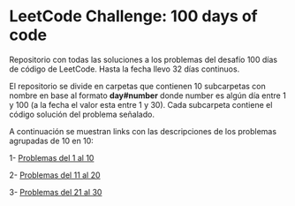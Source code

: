 # LeetCode Challenge: 100 days of code

Repositorio con todas las soluciones a los problemas del desafío 100 días de código de LeetCode. Hasta la fecha llevo 32 días continuos.

El repositorio se divide en carpetas que contienen 10 subcarpetas con nombre en base al formato **day#number** donde number es algún día entre 1 y 100 (a la fecha el valor esta entre 1 y 30). Cada subcarpeta contiene el código solución del problema señalado.

A continuación se muestran links con las descripciones de los problemas agrupadas de 10 en 10:

1- [Problemas del 1 al 10](./day1-10/Description1-10.md)

2- [Problemas del 11 al 20](./day11-20/Description11-20.md)

3- [Problemas del 21 al 30](./day21-30/Description21-30.md)
